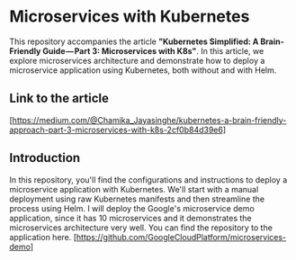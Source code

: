 # Microservices with Kubernetes

This repository accompanies the article **"Kubernetes Simplified: A Brain-Friendly Guide — Part 3: Microservices with K8s"**. In this article, we explore microservices architecture and demonstrate how to deploy a microservice application using Kubernetes, both without and with Helm.

## Link to the article
[https://medium.com/@Chamika_Jayasinghe/kubernetes-a-brain-friendly-approach-part-3-microservices-with-k8s-2cf0b84d39e6]


## Introduction

In this repository, you'll find the configurations and instructions to deploy a microservice application with Kubernetes. We'll start with a manual deployment using raw Kubernetes manifests and then streamline the process using Helm. I will deploy the Google's microservice demo application, since it has 10 microservices and it demonstrates the microservices architecture very well.
You can find the repository to the application here.
[https://github.com/GoogleCloudPlatform/microservices-demo]

